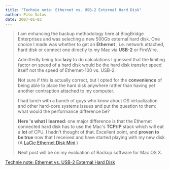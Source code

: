 ```yaml
---
title: "Technie note: Ethernet vs. USB-2 External Hard Disk"
author: Pito Salas
date: 2007-01-03
---
```



>
> I am enhancing the backup methodology here at BlogBridge Enterprises and was
> selecting a new 500Gb external hard disk. One choice I made was whether to
> get an **Ethernet** , i.e. network attached, hard disk or connect one
> directly to my Mac via **USB-2** or FireWire.
>
> Admittedly being too **lazy** to do calculations I guessed that the limiting
> factor on speed of a hard disk would be the hard disk transfer speed itself
> not the speed of Ethernet-100 vs. USB-2.
>
> Not sure if this is actually correct, but I opted for the **convenience** of
> being able to place the hard disk anywhere rather than having yet another
> contraption attached to my computer.
>
> I had lunch with a bunch of guys who know about OS virtualization and other
> hard-core systems issues and put the question to them: what would the
> performance difference be?
>
> **Here 's what I learned**: one major difference is that the Ethernet
> connected hard disk has to use the Mac's **TCP/IP** stack which will eat a
> **lot** of CPU. I hadn't thought of that. Excellent point, and **proven to
> be true** now that I received and have started playing with my new disk (A
> [LaCie Ethernet Disk
> Mini](<http://www.lacie.com/products/product.htm?pid=10594>).)
>
> Next post will be on my evaluation of Backup software for Mac OS X.


[Technie note: Ethernet vs. USB-2 External Hard Disk](None)
